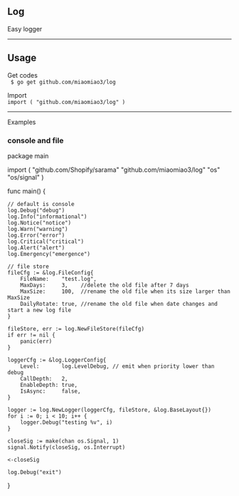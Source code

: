 ## Log

Easy logger




***
## Usage

Get codes  
` $ go get github.com/miaomiao3/log`

Import  
`import ( "github.com/miaomiao3/log" )`

***

Examples

### console and file
package main

import (
	"github.com/Shopify/sarama"
	"github.com/miaomiao3/log"
	"os"
	"os/signal"
)

func main() {

	// default is console
	log.Debug("debug")
	log.Info("informational")
	log.Notice("notice")
	log.Warn("warning")
	log.Error("error")
	log.Critical("critical")
	log.Alert("alert")
	log.Emergency("emergence")

	// file store
	fileCfg := &log.FileConfig{
		FileName:    "test.log",
		MaxDays:     3,    //delete the old file after 7 days
		MaxSize:     100,  //rename the old file when its size larger than MaxSize
		DailyRotate: true, //rename the old file when date changes and start a new log file
	}

	fileStore, err := log.NewFileStore(fileCfg)
	if err != nil {
		panic(err)
	}

	loggerCfg := &log.LoggerConfig{
		Level:       log.LevelDebug, // emit when priority lower than debug
		CallDepth:   2,
		EnableDepth: true,
		IsAsync:     false,
	}

	logger := log.NewLogger(loggerCfg, fileStore, &log.BaseLayout{})
	for i := 0; i < 10; i++ {
		logger.Debug("testing %v", i)
	}

	closeSig := make(chan os.Signal, 1)
	signal.Notify(closeSig, os.Interrupt)

	<-closeSig

	log.Debug("exit")

}


```
